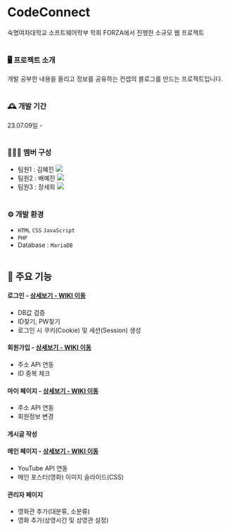 # CodeConnect
숙명여자대학교 소프트웨어학부 학회 FORZA에서 진행한 소규모 웹 프로젝트
<br><br>

### 🖥️ 프로젝트 소개
개발 공부한 내용을 올리고 정보를 공유하는 컨셉의 블로그를 만드는 프로젝트입니다. 
<br><br>

### 🕰️ 개발 기간
23.07.09일 - 
<br><br>

### 🧑‍🤝‍🧑 멤버 구성
 - 팀원1 : 김혜진 <a href="https://github.com/kimhyejin0123" target="_blank"><img src="https://img.shields.io/badge/Github_Blog-f5f5dc?style=flat&logo=githubpages&logoColor=222222"/></a>
 - 팀원2 : 배예진 <a href="https://github.com/coding-leo-1979" target="_blank"><img src="https://img.shields.io/badge/Github_Blog-f5f5dc?style=flat&logo=githubpages&logoColor=222222"/></a>
 - 팀원3 : 장세희 <a href="https://github.com/seh2i" target="_blank"><img src="https://img.shields.io/badge/Github_Blog-f5f5dc?style=flat&logo=githubpages&logoColor=222222"/></a>
<br><br>


### ⚙️ 개발 환경
- `HTML` `CSS` `JavaScript`
- `PHP`
- Database : `MariaDB`
<br><br>

## 📌 주요 기능
#### 로그인 - <a href="https://github.com/chaehyuenwoo/SpringBoot-Project-MEGABOX/wiki/%EC%A3%BC%EC%9A%94-%EA%B8%B0%EB%8A%A5-%EC%86%8C%EA%B0%9C(Login)" >상세보기 - WIKI 이동</a>
- DB값 검증
- ID찾기, PW찾기
- 로그인 시 쿠키(Cookie) 및 세션(Session) 생성
#### 회원가입 - <a href="https://github.com/chaehyuenwoo/SpringBoot-Project-MEGABOX/wiki/%EC%A3%BC%EC%9A%94-%EA%B8%B0%EB%8A%A5-%EC%86%8C%EA%B0%9C(Member)" >상세보기 - WIKI 이동</a>
- 주소 API 연동
- ID 중복 체크
#### 마이 페이지 - <a href="https://github.com/chaehyuenwoo/SpringBoot-Project-MEGABOX/wiki/%EC%A3%BC%EC%9A%94-%EA%B8%B0%EB%8A%A5-%EC%86%8C%EA%B0%9C(Member)" >상세보기 - WIKI 이동</a>
- 주소 API 연동
- 회원정보 변경

#### 게시글 작성 

#### 메인 페이지 - <a href="https://github.com/chaehyuenwoo/SpringBoot-Project-MEGABOX/wiki/%EC%A3%BC%EC%9A%94-%EA%B8%B0%EB%8A%A5-%EC%86%8C%EA%B0%9C(%EB%A9%94%EC%9D%B8-Page)" >상세보기 - WIKI 이동</a>
- YouTube API 연동
- 메인 포스터(영화) 이미지 슬라이드(CSS)
#### 

#### 관리자 페이지 
- 영화관 추가(대분류, 소분류)
- 영화 추가(상영시간 및 상영관 설정)






